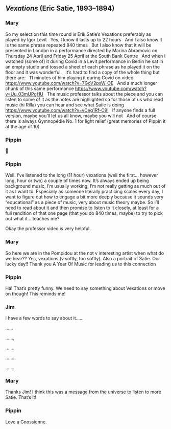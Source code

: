## *Vexations* (Eric Satie, 1893–1894)

### Mary

So my selection this time round is Erik Satie’s Vexations preferably as played by Igor Levit
 
Yes, I know it lasts up to 22 hours
 
And I also know it is the same phrase repeated 840 times
 
But I also know that it will be presented in London in a performance directed by Marina Abramovic on Thursday 24 April and Friday 25 April at the South Bank Centre
 
And when I watched (some of) it during Covid in a Levit performance in Berlin he sat in an empty studio and tossed a sheet of each phrase as he played it on the floor and it was wonderful. 
 
It’s hard to find a copy of the whole thing but there are:
 
11 minutes of him playing it during Covid on video
https://www.youtube.com/watch?v=7GoV2psW-OE
 
And a much longer chunk of this same performance 
https://www.youtube.com/watch?v=Uu_03mUPgHU
 
The music professor talks about the piece and you can listen to some of it as the notes are highlighted so for those of us who read music (hi Rilla) you can hear and see what Satie is doing
https://www.youtube.com/watch?v=vCeg1Rf-C9I
 
If anyone finds a full version, maybe you’ll let us all know, maybe you will not
 
And of course there is always Gymnopédie No. 1 for light relief (great memories of Pippin it at the age of 10)

### Pippin

🫡

### Pippin

Well. I’ve listened to the long (11 hour) vexations (well the first… however long, hour or two) a couple of times now. It’s always ended up being background music, I’m usually working, I’m not really getting as much out of it as I want to. Especially as someone literally practicing scales every day, I want to figure out how to engage a bit more deeply because it sounds very “educational” as a piece of music, very about music theory maybe. So I’ll need to read about it and then promise to listen to it closely, at least for a full rendition of that one page (that you do 840 times, maybe) to try to pick out what it… teaches me?

Okay the professor video is very helpful.

### Mary

So here we are in the Pompidou at the not v interesting artist when what do we hear?? Yes, vexations (v softly, too softly). Also a portrait of Satie. Our lucky day!! Thank you A Year Of Music for leading us to this connection

### Pippin

Ha! That’s pretty funny. We need to say something about Vexations or move on though! This reminds me!

### Jim

I have a few words to say about it……

……

……,

…….

……..

…….

### Mary

Thanks Jim! I think this was a message from the universe to listen to more Satie. That’s it!

### Pippin

Love a Gnossienne.

